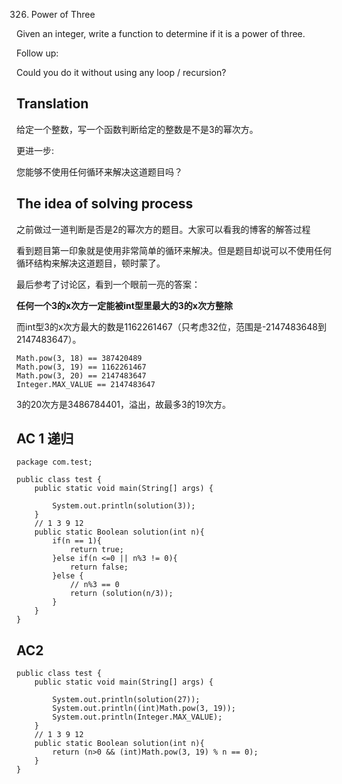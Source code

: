 326. Power of Three

Given an integer, write a function to determine if it is a power of three.

Follow up:

Could you do it without using any loop / recursion?

## Translation

给定一个整数，写一个函数判断给定的整数是不是3的幂次方。

更进一步:

您能够不使用任何循环来解决这道题目吗？

## The idea of solving process

之前做过一道判断是否是2的幂次方的题目。大家可以看我的博客的解答过程

看到题目第一印象就是使用非常简单的循环来解决。但是题目却说可以不使用任何循环结构来解决这道题目，顿时蒙了。

最后参考了讨论区，看到一个眼前一亮的答案：

**任何一个3的x次方一定能被int型里最大的3的x次方整除**

而int型3的x次方最大的数是1162261467（只考虑32位，范围是-2147483648到2147483647）。


```
Math.pow(3, 18) == 387420489
Math.pow(3, 19) == 1162261467
Math.pow(3, 20) == 2147483647
Integer.MAX_VALUE == 2147483647
```
3的20次方是3486784401，溢出，故最多3的19次方。

## AC 1 递归
```
package com.test;

public class test {
	public static void main(String[] args) {
		 
		System.out.println(solution(3));
	}
	// 1 3 9 12
	public static Boolean solution(int n){
		if(n == 1){
			return true;
		}else if(n <=0 || n%3 != 0){
			return false;
		}else {
			// n%3 == 0
			return (solution(n/3));
		}
	}
}

```
## AC2
```
public class test {
	public static void main(String[] args) {
		 
		System.out.println(solution(27));
		System.out.println((int)Math.pow(3, 19));
		System.out.println(Integer.MAX_VALUE);
	}
	// 1 3 9 12
	public static Boolean solution(int n){
		return (n>0 && (int)Math.pow(3, 19) % n == 0);
	}
}

```
